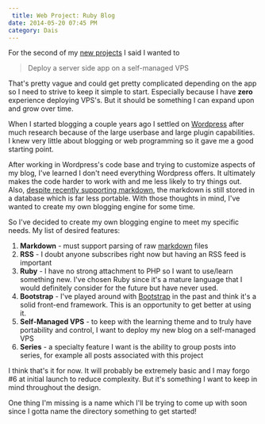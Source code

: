 ```yaml
---
 title: Web Project: Ruby Blog
date: 2014-05-20 07:45 PM
category: Dais
---
```


For the second of my [new projects](/2014/05/07/starting-projects/) I said I wanted to

> Deploy a server side app on a self-managed VPS

That's pretty vague and could get pretty complicated depending on the app so I need to strive to keep it simple to start. Especially because I have **zero** experience deploying VPS's. But it should be something I can expand upon and grow over time.

When I started blogging a couple years ago I settled on [Wordpress](http://wordpress.org) after much research because of the large userbase and large plugin capabilities. I knew very little about blogging or web programming so it gave me a good starting point.

After working in Wordpress's code base and trying to customize aspects of my blog, I've learned I don't need everything Wordpress offers. It ultimately makes the code harder to work with and me less likely to try things out. Also, [despite recently supporting markdown](http://jetpack.me/2014/01/31/jetpack-2-8-introducing-markdown-and-improving-monitor/), the markdown is still stored in a database which is far less portable. With those thoughts in mind, I've wanted to create my own blogging engine for some time.

So I've decided to create my own blogging engine to meet my specific needs. My list of desired features:

1. **Markdown** - must support parsing of raw [markdown](http://daringfireball.net/projects/markdown/) files
2. **RSS** - I doubt anyone subscribes right now but having an RSS feed is important
3. **Ruby** - I have no strong attachment to PHP so I want to use/learn something new. I've chosen Ruby since it's a mature language that I would definitely consider for the future but have never used.
4. **Bootstrap** - I've played around with [Bootstrap](http://getbootstrap.com) in the past and think it's a solid front-end framework. This is an opportunity to get better at using it.
5. **Self-Managed VPS** - to keep with the learning theme and to truly have portability and control, I want to deploy my new blog on a self-managed VPS
6. **Series** - a specialty feature I want is the ability to group posts into series, for example all posts associated with this project

I think that's it for now. It will probably be extremely basic and I may forgo #6 at initial launch to reduce complexity. But it's something I want to keep in mind throughout the design.

One thing I'm missing is a name which I'll be trying to come up with soon since I gotta name the directory something to get started!
